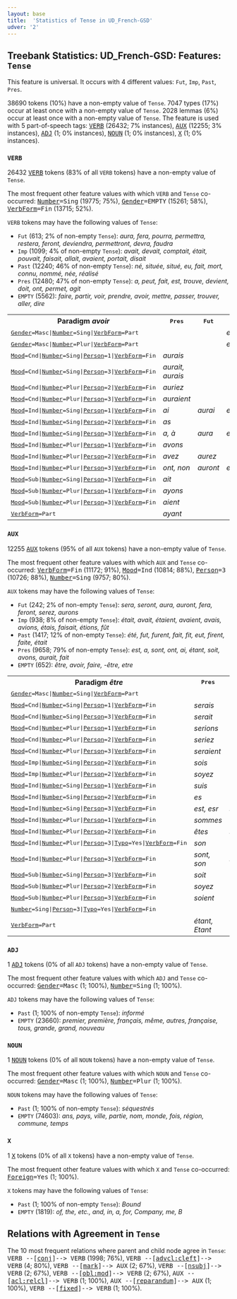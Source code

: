 ```yaml
---
layout: base
title:  'Statistics of Tense in UD_French-GSD'
udver: '2'
---
```


## Treebank Statistics: UD_French-GSD: Features: `Tense`

This feature is universal.
It occurs with 4 different values: `Fut`, `Imp`, `Past`, `Pres`.

38690 tokens (10%) have a non-empty value of `Tense`.
7047 types (17%) occur at least once with a non-empty value of `Tense`.
2028 lemmas (6%) occur at least once with a non-empty value of `Tense`.
The feature is used with 5 part-of-speech tags: <tt><a href="fr_gsd-pos-VERB.html">VERB</a></tt> (26432; 7% instances), <tt><a href="fr_gsd-pos-AUX.html">AUX</a></tt> (12255; 3% instances), <tt><a href="fr_gsd-pos-ADJ.html">ADJ</a></tt> (1; 0% instances), <tt><a href="fr_gsd-pos-NOUN.html">NOUN</a></tt> (1; 0% instances), <tt><a href="fr_gsd-pos-X.html">X</a></tt> (1; 0% instances).

### `VERB`

26432 <tt><a href="fr_gsd-pos-VERB.html">VERB</a></tt> tokens (83% of all `VERB` tokens) have a non-empty value of `Tense`.

The most frequent other feature values with which `VERB` and `Tense` co-occurred: <tt><a href="fr_gsd-feat-Number.html">Number</a></tt><tt>=Sing</tt> (19775; 75%), <tt><a href="fr_gsd-feat-Gender.html">Gender</a></tt><tt>=EMPTY</tt> (15261; 58%), <tt><a href="fr_gsd-feat-VerbForm.html">VerbForm</a></tt><tt>=Fin</tt> (13715; 52%).

`VERB` tokens may have the following values of `Tense`:

* `Fut` (613; 2% of non-empty `Tense`): <em>aura, fera, pourra, permettra, restera, feront, deviendra, permettront, devra, faudra</em>
* `Imp` (1099; 4% of non-empty `Tense`): <em>avait, devait, comptait, était, pouvait, faisait, allait, avaient, portait, disait</em>
* `Past` (12240; 46% of non-empty `Tense`): <em>né, située, situé, eu, fait, mort, connu, nommé, née, réalisé</em>
* `Pres` (12480; 47% of non-empty `Tense`): <em>a, peut, fait, est, trouve, devient, doit, ont, permet, agit</em>
* `EMPTY` (5562): <em>faire, partir, voir, prendre, avoir, mettre, passer, trouver, aller, dire</em>

<table>
  <tr><th>Paradigm <i>avoir</i></th><th><tt>Pres</tt></th><th><tt>Fut</tt></th><th><tt>Past</tt></th><th><tt>Imp</tt></th></tr>
  <tr><td><tt><tt><a href="fr_gsd-feat-Gender.html">Gender</a></tt><tt>=Masc</tt>|<tt><a href="fr_gsd-feat-Number.html">Number</a></tt><tt>=Sing</tt>|<tt><a href="fr_gsd-feat-VerbForm.html">VerbForm</a></tt><tt>=Part</tt></tt></td><td></td><td></td><td><em>eu</em></td><td></td></tr>
  <tr><td><tt><tt><a href="fr_gsd-feat-Gender.html">Gender</a></tt><tt>=Masc</tt>|<tt><a href="fr_gsd-feat-Number.html">Number</a></tt><tt>=Plur</tt>|<tt><a href="fr_gsd-feat-VerbForm.html">VerbForm</a></tt><tt>=Part</tt></tt></td><td></td><td></td><td><em>eus</em></td><td></td></tr>
  <tr><td><tt><tt><a href="fr_gsd-feat-Mood.html">Mood</a></tt><tt>=Cnd</tt>|<tt><a href="fr_gsd-feat-Number.html">Number</a></tt><tt>=Sing</tt>|<tt><a href="fr_gsd-feat-Person.html">Person</a></tt><tt>=1</tt>|<tt><a href="fr_gsd-feat-VerbForm.html">VerbForm</a></tt><tt>=Fin</tt></tt></td><td><em>aurais</em></td><td></td><td></td><td></td></tr>
  <tr><td><tt><tt><a href="fr_gsd-feat-Mood.html">Mood</a></tt><tt>=Cnd</tt>|<tt><a href="fr_gsd-feat-Number.html">Number</a></tt><tt>=Sing</tt>|<tt><a href="fr_gsd-feat-Person.html">Person</a></tt><tt>=3</tt>|<tt><a href="fr_gsd-feat-VerbForm.html">VerbForm</a></tt><tt>=Fin</tt></tt></td><td><em>aurait, aurais</em></td><td></td><td></td><td></td></tr>
  <tr><td><tt><tt><a href="fr_gsd-feat-Mood.html">Mood</a></tt><tt>=Cnd</tt>|<tt><a href="fr_gsd-feat-Number.html">Number</a></tt><tt>=Plur</tt>|<tt><a href="fr_gsd-feat-Person.html">Person</a></tt><tt>=2</tt>|<tt><a href="fr_gsd-feat-VerbForm.html">VerbForm</a></tt><tt>=Fin</tt></tt></td><td><em>auriez</em></td><td></td><td></td><td></td></tr>
  <tr><td><tt><tt><a href="fr_gsd-feat-Mood.html">Mood</a></tt><tt>=Cnd</tt>|<tt><a href="fr_gsd-feat-Number.html">Number</a></tt><tt>=Plur</tt>|<tt><a href="fr_gsd-feat-Person.html">Person</a></tt><tt>=3</tt>|<tt><a href="fr_gsd-feat-VerbForm.html">VerbForm</a></tt><tt>=Fin</tt></tt></td><td><em>auraient</em></td><td></td><td></td><td></td></tr>
  <tr><td><tt><tt><a href="fr_gsd-feat-Mood.html">Mood</a></tt><tt>=Ind</tt>|<tt><a href="fr_gsd-feat-Number.html">Number</a></tt><tt>=Sing</tt>|<tt><a href="fr_gsd-feat-Person.html">Person</a></tt><tt>=1</tt>|<tt><a href="fr_gsd-feat-VerbForm.html">VerbForm</a></tt><tt>=Fin</tt></tt></td><td><em>ai</em></td><td><em>aurai</em></td><td><em>eus</em></td><td><em>avais</em></td></tr>
  <tr><td><tt><tt><a href="fr_gsd-feat-Mood.html">Mood</a></tt><tt>=Ind</tt>|<tt><a href="fr_gsd-feat-Number.html">Number</a></tt><tt>=Sing</tt>|<tt><a href="fr_gsd-feat-Person.html">Person</a></tt><tt>=2</tt>|<tt><a href="fr_gsd-feat-VerbForm.html">VerbForm</a></tt><tt>=Fin</tt></tt></td><td><em>as</em></td><td></td><td></td><td></td></tr>
  <tr><td><tt><tt><a href="fr_gsd-feat-Mood.html">Mood</a></tt><tt>=Ind</tt>|<tt><a href="fr_gsd-feat-Number.html">Number</a></tt><tt>=Sing</tt>|<tt><a href="fr_gsd-feat-Person.html">Person</a></tt><tt>=3</tt>|<tt><a href="fr_gsd-feat-VerbForm.html">VerbForm</a></tt><tt>=Fin</tt></tt></td><td><em>a, à</em></td><td><em>aura</em></td><td><em>eut</em></td><td><em>avait</em></td></tr>
  <tr><td><tt><tt><a href="fr_gsd-feat-Mood.html">Mood</a></tt><tt>=Ind</tt>|<tt><a href="fr_gsd-feat-Number.html">Number</a></tt><tt>=Plur</tt>|<tt><a href="fr_gsd-feat-Person.html">Person</a></tt><tt>=1</tt>|<tt><a href="fr_gsd-feat-VerbForm.html">VerbForm</a></tt><tt>=Fin</tt></tt></td><td><em>avons</em></td><td></td><td></td><td><em>avions</em></td></tr>
  <tr><td><tt><tt><a href="fr_gsd-feat-Mood.html">Mood</a></tt><tt>=Ind</tt>|<tt><a href="fr_gsd-feat-Number.html">Number</a></tt><tt>=Plur</tt>|<tt><a href="fr_gsd-feat-Person.html">Person</a></tt><tt>=2</tt>|<tt><a href="fr_gsd-feat-VerbForm.html">VerbForm</a></tt><tt>=Fin</tt></tt></td><td><em>avez</em></td><td><em>aurez</em></td><td></td><td></td></tr>
  <tr><td><tt><tt><a href="fr_gsd-feat-Mood.html">Mood</a></tt><tt>=Ind</tt>|<tt><a href="fr_gsd-feat-Number.html">Number</a></tt><tt>=Plur</tt>|<tt><a href="fr_gsd-feat-Person.html">Person</a></tt><tt>=3</tt>|<tt><a href="fr_gsd-feat-VerbForm.html">VerbForm</a></tt><tt>=Fin</tt></tt></td><td><em>ont, non</em></td><td><em>auront</em></td><td><em>eurent</em></td><td><em>avaient</em></td></tr>
  <tr><td><tt><tt><a href="fr_gsd-feat-Mood.html">Mood</a></tt><tt>=Sub</tt>|<tt><a href="fr_gsd-feat-Number.html">Number</a></tt><tt>=Sing</tt>|<tt><a href="fr_gsd-feat-Person.html">Person</a></tt><tt>=3</tt>|<tt><a href="fr_gsd-feat-VerbForm.html">VerbForm</a></tt><tt>=Fin</tt></tt></td><td><em>ait</em></td><td></td><td></td><td><em>eût</em></td></tr>
  <tr><td><tt><tt><a href="fr_gsd-feat-Mood.html">Mood</a></tt><tt>=Sub</tt>|<tt><a href="fr_gsd-feat-Number.html">Number</a></tt><tt>=Plur</tt>|<tt><a href="fr_gsd-feat-Person.html">Person</a></tt><tt>=1</tt>|<tt><a href="fr_gsd-feat-VerbForm.html">VerbForm</a></tt><tt>=Fin</tt></tt></td><td><em>ayons</em></td><td></td><td></td><td></td></tr>
  <tr><td><tt><tt><a href="fr_gsd-feat-Mood.html">Mood</a></tt><tt>=Sub</tt>|<tt><a href="fr_gsd-feat-Number.html">Number</a></tt><tt>=Plur</tt>|<tt><a href="fr_gsd-feat-Person.html">Person</a></tt><tt>=3</tt>|<tt><a href="fr_gsd-feat-VerbForm.html">VerbForm</a></tt><tt>=Fin</tt></tt></td><td><em>aient</em></td><td></td><td></td><td></td></tr>
  <tr><td><tt><tt><a href="fr_gsd-feat-VerbForm.html">VerbForm</a></tt><tt>=Part</tt></tt></td><td><em>ayant</em></td><td></td><td></td><td></td></tr>
</table>

### `AUX`

12255 <tt><a href="fr_gsd-pos-AUX.html">AUX</a></tt> tokens (95% of all `AUX` tokens) have a non-empty value of `Tense`.

The most frequent other feature values with which `AUX` and `Tense` co-occurred: <tt><a href="fr_gsd-feat-VerbForm.html">VerbForm</a></tt><tt>=Fin</tt> (11172; 91%), <tt><a href="fr_gsd-feat-Mood.html">Mood</a></tt><tt>=Ind</tt> (10814; 88%), <tt><a href="fr_gsd-feat-Person.html">Person</a></tt><tt>=3</tt> (10726; 88%), <tt><a href="fr_gsd-feat-Number.html">Number</a></tt><tt>=Sing</tt> (9757; 80%).

`AUX` tokens may have the following values of `Tense`:

* `Fut` (242; 2% of non-empty `Tense`): <em>sera, seront, aura, auront, fera, feront, serez, aurons</em>
* `Imp` (938; 8% of non-empty `Tense`): <em>était, avait, étaient, avaient, avais, avions, étais, faisait, étions, fût</em>
* `Past` (1417; 12% of non-empty `Tense`): <em>été, fut, furent, fait, fit, eut, firent, faite, était</em>
* `Pres` (9658; 79% of non-empty `Tense`): <em>est, a, sont, ont, ai, étant, soit, avons, aurait, fait</em>
* `EMPTY` (652): <em>être, avoir, faire, -être, etre</em>

<table>
  <tr><th>Paradigm <i>être</i></th><th><tt>Pres</tt></th><th><tt>Fut</tt></th><th><tt>Past</tt></th><th><tt>Imp</tt></th></tr>
  <tr><td><tt><tt><a href="fr_gsd-feat-Gender.html">Gender</a></tt><tt>=Masc</tt>|<tt><a href="fr_gsd-feat-Number.html">Number</a></tt><tt>=Sing</tt>|<tt><a href="fr_gsd-feat-VerbForm.html">VerbForm</a></tt><tt>=Part</tt></tt></td><td></td><td></td><td><em>été</em></td><td></td></tr>
  <tr><td><tt><tt><a href="fr_gsd-feat-Mood.html">Mood</a></tt><tt>=Cnd</tt>|<tt><a href="fr_gsd-feat-Number.html">Number</a></tt><tt>=Sing</tt>|<tt><a href="fr_gsd-feat-Person.html">Person</a></tt><tt>=1</tt>|<tt><a href="fr_gsd-feat-VerbForm.html">VerbForm</a></tt><tt>=Fin</tt></tt></td><td><em>serais</em></td><td></td><td></td><td></td></tr>
  <tr><td><tt><tt><a href="fr_gsd-feat-Mood.html">Mood</a></tt><tt>=Cnd</tt>|<tt><a href="fr_gsd-feat-Number.html">Number</a></tt><tt>=Sing</tt>|<tt><a href="fr_gsd-feat-Person.html">Person</a></tt><tt>=3</tt>|<tt><a href="fr_gsd-feat-VerbForm.html">VerbForm</a></tt><tt>=Fin</tt></tt></td><td><em>serait</em></td><td></td><td></td><td></td></tr>
  <tr><td><tt><tt><a href="fr_gsd-feat-Mood.html">Mood</a></tt><tt>=Cnd</tt>|<tt><a href="fr_gsd-feat-Number.html">Number</a></tt><tt>=Plur</tt>|<tt><a href="fr_gsd-feat-Person.html">Person</a></tt><tt>=1</tt>|<tt><a href="fr_gsd-feat-VerbForm.html">VerbForm</a></tt><tt>=Fin</tt></tt></td><td><em>serions</em></td><td></td><td></td><td></td></tr>
  <tr><td><tt><tt><a href="fr_gsd-feat-Mood.html">Mood</a></tt><tt>=Cnd</tt>|<tt><a href="fr_gsd-feat-Number.html">Number</a></tt><tt>=Plur</tt>|<tt><a href="fr_gsd-feat-Person.html">Person</a></tt><tt>=2</tt>|<tt><a href="fr_gsd-feat-VerbForm.html">VerbForm</a></tt><tt>=Fin</tt></tt></td><td><em>seriez</em></td><td></td><td></td><td></td></tr>
  <tr><td><tt><tt><a href="fr_gsd-feat-Mood.html">Mood</a></tt><tt>=Cnd</tt>|<tt><a href="fr_gsd-feat-Number.html">Number</a></tt><tt>=Plur</tt>|<tt><a href="fr_gsd-feat-Person.html">Person</a></tt><tt>=3</tt>|<tt><a href="fr_gsd-feat-VerbForm.html">VerbForm</a></tt><tt>=Fin</tt></tt></td><td><em>seraient</em></td><td></td><td></td><td></td></tr>
  <tr><td><tt><tt><a href="fr_gsd-feat-Mood.html">Mood</a></tt><tt>=Imp</tt>|<tt><a href="fr_gsd-feat-Number.html">Number</a></tt><tt>=Sing</tt>|<tt><a href="fr_gsd-feat-Person.html">Person</a></tt><tt>=2</tt>|<tt><a href="fr_gsd-feat-VerbForm.html">VerbForm</a></tt><tt>=Fin</tt></tt></td><td><em>sois</em></td><td></td><td></td><td></td></tr>
  <tr><td><tt><tt><a href="fr_gsd-feat-Mood.html">Mood</a></tt><tt>=Imp</tt>|<tt><a href="fr_gsd-feat-Number.html">Number</a></tt><tt>=Plur</tt>|<tt><a href="fr_gsd-feat-Person.html">Person</a></tt><tt>=2</tt>|<tt><a href="fr_gsd-feat-VerbForm.html">VerbForm</a></tt><tt>=Fin</tt></tt></td><td><em>soyez</em></td><td></td><td></td><td></td></tr>
  <tr><td><tt><tt><a href="fr_gsd-feat-Mood.html">Mood</a></tt><tt>=Ind</tt>|<tt><a href="fr_gsd-feat-Number.html">Number</a></tt><tt>=Sing</tt>|<tt><a href="fr_gsd-feat-Person.html">Person</a></tt><tt>=1</tt>|<tt><a href="fr_gsd-feat-VerbForm.html">VerbForm</a></tt><tt>=Fin</tt></tt></td><td><em>suis</em></td><td></td><td></td><td><em>étais</em></td></tr>
  <tr><td><tt><tt><a href="fr_gsd-feat-Mood.html">Mood</a></tt><tt>=Ind</tt>|<tt><a href="fr_gsd-feat-Number.html">Number</a></tt><tt>=Sing</tt>|<tt><a href="fr_gsd-feat-Person.html">Person</a></tt><tt>=2</tt>|<tt><a href="fr_gsd-feat-VerbForm.html">VerbForm</a></tt><tt>=Fin</tt></tt></td><td><em>es</em></td><td></td><td></td><td></td></tr>
  <tr><td><tt><tt><a href="fr_gsd-feat-Mood.html">Mood</a></tt><tt>=Ind</tt>|<tt><a href="fr_gsd-feat-Number.html">Number</a></tt><tt>=Sing</tt>|<tt><a href="fr_gsd-feat-Person.html">Person</a></tt><tt>=3</tt>|<tt><a href="fr_gsd-feat-VerbForm.html">VerbForm</a></tt><tt>=Fin</tt></tt></td><td><em>est, esr</em></td><td><em>sera</em></td><td><em>fut</em></td><td><em>était</em></td></tr>
  <tr><td><tt><tt><a href="fr_gsd-feat-Mood.html">Mood</a></tt><tt>=Ind</tt>|<tt><a href="fr_gsd-feat-Number.html">Number</a></tt><tt>=Plur</tt>|<tt><a href="fr_gsd-feat-Person.html">Person</a></tt><tt>=1</tt>|<tt><a href="fr_gsd-feat-VerbForm.html">VerbForm</a></tt><tt>=Fin</tt></tt></td><td><em>sommes</em></td><td></td><td></td><td><em>étions</em></td></tr>
  <tr><td><tt><tt><a href="fr_gsd-feat-Mood.html">Mood</a></tt><tt>=Ind</tt>|<tt><a href="fr_gsd-feat-Number.html">Number</a></tt><tt>=Plur</tt>|<tt><a href="fr_gsd-feat-Person.html">Person</a></tt><tt>=2</tt>|<tt><a href="fr_gsd-feat-VerbForm.html">VerbForm</a></tt><tt>=Fin</tt></tt></td><td><em>êtes</em></td><td><em>serez</em></td><td></td><td></td></tr>
  <tr><td><tt><tt><a href="fr_gsd-feat-Mood.html">Mood</a></tt><tt>=Ind</tt>|<tt><a href="fr_gsd-feat-Number.html">Number</a></tt><tt>=Plur</tt>|<tt><a href="fr_gsd-feat-Person.html">Person</a></tt><tt>=3</tt>|<tt><a href="fr_gsd-feat-Typo.html">Typo</a></tt><tt>=Yes</tt>|<tt><a href="fr_gsd-feat-VerbForm.html">VerbForm</a></tt><tt>=Fin</tt></tt></td><td><em>son</em></td><td></td><td></td><td></td></tr>
  <tr><td><tt><tt><a href="fr_gsd-feat-Mood.html">Mood</a></tt><tt>=Ind</tt>|<tt><a href="fr_gsd-feat-Number.html">Number</a></tt><tt>=Plur</tt>|<tt><a href="fr_gsd-feat-Person.html">Person</a></tt><tt>=3</tt>|<tt><a href="fr_gsd-feat-VerbForm.html">VerbForm</a></tt><tt>=Fin</tt></tt></td><td><em>sont, son</em></td><td><em>seront</em></td><td><em>furent</em></td><td><em>étaient</em></td></tr>
  <tr><td><tt><tt><a href="fr_gsd-feat-Mood.html">Mood</a></tt><tt>=Sub</tt>|<tt><a href="fr_gsd-feat-Number.html">Number</a></tt><tt>=Sing</tt>|<tt><a href="fr_gsd-feat-Person.html">Person</a></tt><tt>=3</tt>|<tt><a href="fr_gsd-feat-VerbForm.html">VerbForm</a></tt><tt>=Fin</tt></tt></td><td><em>soit</em></td><td></td><td></td><td><em>fût</em></td></tr>
  <tr><td><tt><tt><a href="fr_gsd-feat-Mood.html">Mood</a></tt><tt>=Sub</tt>|<tt><a href="fr_gsd-feat-Number.html">Number</a></tt><tt>=Plur</tt>|<tt><a href="fr_gsd-feat-Person.html">Person</a></tt><tt>=2</tt>|<tt><a href="fr_gsd-feat-VerbForm.html">VerbForm</a></tt><tt>=Fin</tt></tt></td><td><em>soyez</em></td><td></td><td></td><td></td></tr>
  <tr><td><tt><tt><a href="fr_gsd-feat-Mood.html">Mood</a></tt><tt>=Sub</tt>|<tt><a href="fr_gsd-feat-Number.html">Number</a></tt><tt>=Plur</tt>|<tt><a href="fr_gsd-feat-Person.html">Person</a></tt><tt>=3</tt>|<tt><a href="fr_gsd-feat-VerbForm.html">VerbForm</a></tt><tt>=Fin</tt></tt></td><td><em>soient</em></td><td></td><td></td><td></td></tr>
  <tr><td><tt><tt><a href="fr_gsd-feat-Number.html">Number</a></tt><tt>=Sing</tt>|<tt><a href="fr_gsd-feat-Person.html">Person</a></tt><tt>=3</tt>|<tt><a href="fr_gsd-feat-Typo.html">Typo</a></tt><tt>=Yes</tt>|<tt><a href="fr_gsd-feat-VerbForm.html">VerbForm</a></tt><tt>=Fin</tt></tt></td><td></td><td></td><td><em>était</em></td><td></td></tr>
  <tr><td><tt><tt><a href="fr_gsd-feat-VerbForm.html">VerbForm</a></tt><tt>=Part</tt></tt></td><td><em>étant, Etant</em></td><td></td><td></td><td></td></tr>
</table>

### `ADJ`

1 <tt><a href="fr_gsd-pos-ADJ.html">ADJ</a></tt> tokens (0% of all `ADJ` tokens) have a non-empty value of `Tense`.

The most frequent other feature values with which `ADJ` and `Tense` co-occurred: <tt><a href="fr_gsd-feat-Gender.html">Gender</a></tt><tt>=Masc</tt> (1; 100%), <tt><a href="fr_gsd-feat-Number.html">Number</a></tt><tt>=Sing</tt> (1; 100%).

`ADJ` tokens may have the following values of `Tense`:

* `Past` (1; 100% of non-empty `Tense`): <em>informé</em>
* `EMPTY` (23660): <em>premier, première, français, même, autres, française, tous, grande, grand, nouveau</em>

### `NOUN`

1 <tt><a href="fr_gsd-pos-NOUN.html">NOUN</a></tt> tokens (0% of all `NOUN` tokens) have a non-empty value of `Tense`.

The most frequent other feature values with which `NOUN` and `Tense` co-occurred: <tt><a href="fr_gsd-feat-Gender.html">Gender</a></tt><tt>=Masc</tt> (1; 100%), <tt><a href="fr_gsd-feat-Number.html">Number</a></tt><tt>=Plur</tt> (1; 100%).

`NOUN` tokens may have the following values of `Tense`:

* `Past` (1; 100% of non-empty `Tense`): <em>séquestrés</em>
* `EMPTY` (74603): <em>ans, pays, ville, partie, nom, monde, fois, région, commune, temps</em>

### `X`

1 <tt><a href="fr_gsd-pos-X.html">X</a></tt> tokens (0% of all `X` tokens) have a non-empty value of `Tense`.

The most frequent other feature values with which `X` and `Tense` co-occurred: <tt><a href="fr_gsd-feat-Foreign.html">Foreign</a></tt><tt>=Yes</tt> (1; 100%).

`X` tokens may have the following values of `Tense`:

* `Past` (1; 100% of non-empty `Tense`): <em>Bound</em>
* `EMPTY` (1819): <em>of, the, etc., and, in, a, for, Company, me, B</em>

## Relations with Agreement in `Tense`

The 10 most frequent relations where parent and child node agree in `Tense`:
<tt>VERB --[<tt><a href="fr_gsd-dep-conj.html">conj</a></tt>]--> VERB</tt> (1998; 76%),
<tt>VERB --[<tt><a href="fr_gsd-dep-advcl-cleft.html">advcl:cleft</a></tt>]--> VERB</tt> (4; 80%),
<tt>VERB --[<tt><a href="fr_gsd-dep-mark.html">mark</a></tt>]--> AUX</tt> (2; 67%),
<tt>VERB --[<tt><a href="fr_gsd-dep-nsubj.html">nsubj</a></tt>]--> VERB</tt> (2; 67%),
<tt>VERB --[<tt><a href="fr_gsd-dep-obl-mod.html">obl:mod</a></tt>]--> VERB</tt> (2; 67%),
<tt>AUX --[<tt><a href="fr_gsd-dep-acl-relcl.html">acl:relcl</a></tt>]--> VERB</tt> (1; 100%),
<tt>AUX --[<tt><a href="fr_gsd-dep-reparandum.html">reparandum</a></tt>]--> AUX</tt> (1; 100%),
<tt>VERB --[<tt><a href="fr_gsd-dep-fixed.html">fixed</a></tt>]--> VERB</tt> (1; 100%).

